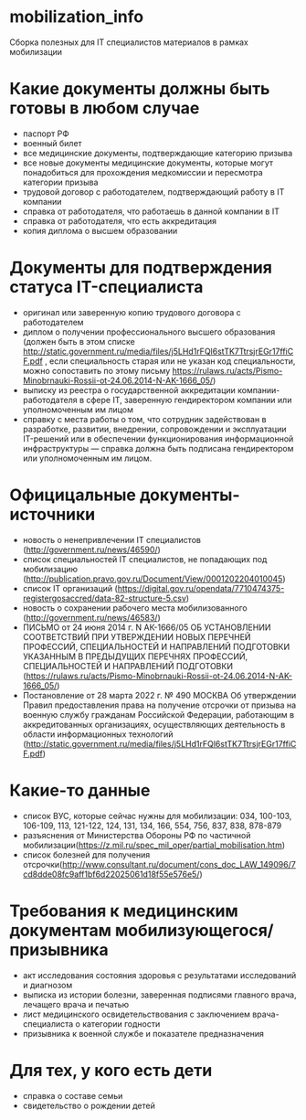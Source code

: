 # mobilization_info
Сборка полезных для IT специалистов материалов в рамках мобилизации

# Какие документы должны быть готовы в любом случае
- паспорт РФ
- военный билет
- все медицинские документы, подтверждающие категорию призыва
- все новые документы медицинские документы, которые могут понадобиться для прохождения медкомиссии и пересмотра категории призыва
- трудовой договор с работодателем, подтверждающий работу в IT компании
- справка от работодателя, что работаешь в данной компании в IT
- справка от работодателя, что есть аккредитация
- копия диплома о высшем образовании

# Документы для подтверждения статуса IT-специалиста
- оригинал или заверенную копию трудового договора с работодателем
- диплом о получении профессионального высшего образования (должен быть в этом списке http://static.government.ru/media/files/j5LHd1rFQl6stTK7TtrsjrEGr17ffiCF.pdf , если специальность старая или не указан код специальности, можно сопоставить по этому письму https://rulaws.ru/acts/Pismo-Minobrnauki-Rossii-ot-24.06.2014-N-AK-1666_05/)
- выписку из реестра о государственной аккредитации компании-работодателя в сфере IT, заверенную гендиректором компании или уполномоченным им лицом
- справку с места работы о том, что сотрудник задействован в разработке, развитии, внедрении, сопровождении и эксплуатации IT-решений или в обеспечении функционирования информационной инфраструктуры — справка должна быть подписана гендиректором или уполномоченным им лицом.

# Официцальные документы-источники
- новость о ненепривлечении IT специалистов (http://government.ru/news/46590/)
- список специальностей IT специалистов, не попадающих под мобилизацию (http://publication.pravo.gov.ru/Document/View/0001202204010045)
- список IT организаций (https://digital.gov.ru/opendata/7710474375-registergosaccred/data-82-structure-5.csv)
- новость о сохранении рабочего места мобилизованного (http://government.ru/news/46583/)
- ПИСЬМО от 24 июня 2014 г. N АК-1666/05 ОБ УСТАНОВЛЕНИИ СООТВЕТСТВИЙ ПРИ УТВЕРЖДЕНИИ НОВЫХ ПЕРЕЧНЕЙ ПРОФЕССИЙ, СПЕЦИАЛЬНОСТЕЙ И НАПРАВЛЕНИЙ ПОДГОТОВКИ УКАЗАННЫМ В ПРЕДЫДУЩИХ ПЕРЕЧНЯХ ПРОФЕССИЙ, СПЕЦИАЛЬНОСТЕЙ И НАПРАВЛЕНИЙ ПОДГОТОВКИ (https://rulaws.ru/acts/Pismo-Minobrnauki-Rossii-ot-24.06.2014-N-AK-1666_05/)
- Постановление от 28 марта 2022 г. № 490 МОСКВА Об утверждении Правил предоставления права на получение отсрочки от призыва на военную службу гражданам Российской Федерации, работающим в аккредитованных организациях, осуществляющих деятельность в области информационных технологий (http://static.government.ru/media/files/j5LHd1rFQl6stTK7TtrsjrEGr17ffiCF.pdf)

# Какие-то данные
- список ВУС, которые сейчас нужны для мобилизации: 034, 100-103, 106-109, 113, 121-122, 124, 131, 134, 166, 554, 756, 837, 838, 878-879
- разъяснения от Министерства Обороны РФ по частичной мобилизации(https://z.mil.ru/spec_mil_oper/partial_mobilisation.htm)
- список болезней для получения отсрочки(http://www.consultant.ru/document/cons_doc_LAW_149096/7cd8dde08fc9aff1bf6d22025061d18f55e576e5/)

# Требования к медицинским документам мобилизующегося/призывника
- акт исследования состояния здоровья с результатами исследований и диагнозом
- выписка из истории болезни, заверенная подписями главного врача, лечащего врача и печатью
- лист медицинского освидетельствования с заключением врача-специалиста о категории годности
- призывника к военной службе и показателе предназначения

# Для тех, у кого есть дети
- справка о составе семьи
- свидетельство о рождении детей

